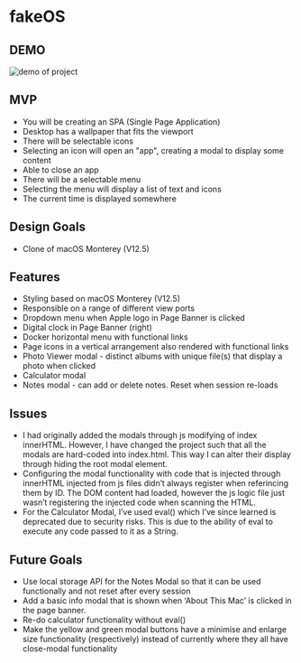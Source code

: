 # fakeOS

## DEMO

![demo of project](demo.gif)

## MVP

* You will be creating an SPA (Single Page Application)
* Desktop has a wallpaper that fits the viewport
* There will be selectable icons
* Selecting an icon will open an "app", creating a modal to display some content
* Able to close an app
* There will be a selectable menu
* Selecting the menu will display a list of text and icons
* The current time is displayed somewhere

## Design Goals 

- Clone of macOS Monterey (V12.5)

## Features
- Styling based on macOS Monterey (V12.5)
- Responsible on a range of different view ports
- Dropdown menu when Apple logo in Page Banner is clicked
- Digital clock in Page Banner (right)
- Docker horizontal menu with functional links
- Page icons in a vertical arrangement also rendered with functional links
- Photo Viewer modal - distinct albums with unique file(s) that display a photo when clicked
- Calculator modal 
- Notes modal - can add or delete notes. Reset when session re-loads

## Issues

- I had originally added the modals through js modifying of index innerHTML. However, I have changed the project such that all the modals are hard-coded into index.html. This way I can alter their display through hiding the root modal element. 
- Configuring the modal functionality with code that is injected through innerHTML injected from js files didn’t always register when referincing them by ID. The DOM content had loaded, however the js logic file just wasn’t registering the injected code when scanning the HTML.
- For the Calculator Modal, I’ve used eval() which I’ve since learned is deprecated due to security risks. This is due to the ability of eval to execute any code passed to it as a String.

## Future Goals
 
- Use local storage API for the Notes Modal so that it can be used functionally and not reset after every session
- Add a basic info modal that is shown when ‘About This Mac’ is clicked in the page banner.
- Re-do calculator functionality without eval()
- Make the yellow and green modal buttons have a minimise and enlarge size functionality (respectively) instead of currently where they all have close-modal functionality



